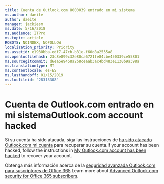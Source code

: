 ```yaml
---
title: Cuenta de Outlook.com 8000039 entrado en mi sistema
ms.author: daeite
author: daeite
manager: jackiesm
ms.date: 5/16/2018
ms.audience: ITPro
ms.topic: article
ROBOTS: NOINDEX, NOFOLLOW
localization_priority: Priority
ms.assetid: e1930bba-edf7-47cb-b81e-f60d8a2535a8
ms.openlocfilehash: 23c8e899c32e80ca6721fe84cbe450339ce55801
ms.sourcegitcommit: d6ea5e9458a2b8ceaab3ac4bd483e1130b9a398a
ms.translationtype: MT
ms.contentlocale: es-ES
ms.lasthandoff: 01/15/2019
ms.locfileid: "28313308"
---
```

# <a name="outlookcom-account-hacked"></a><span data-ttu-id="60cfd-102">Cuenta de Outlook.com entrado en mi sistema</span><span class="sxs-lookup"><span data-stu-id="60cfd-102">Outlook.com account hacked</span></span>

<span data-ttu-id="60cfd-103">Si su cuenta ha sido atacada, siga las instrucciones de [ha sido atacado Outlook.com mi cuenta](https://go.microsoft.com/fwlink/p/?linkid=874366) para recuperar su cuenta.</span><span class="sxs-lookup"><span data-stu-id="60cfd-103">If your account has been hacked, follow the instructions in [My Outlook.com account has been hacked](https://go.microsoft.com/fwlink/p/?linkid=874366) to recover your account.</span></span> 
  
<span data-ttu-id="60cfd-104">Obtenga más información acerca de la [seguridad avanzada Outlook.com para suscriptores de Office 365](https://go.microsoft.com/fwlink/p/?linkid=874368).</span><span class="sxs-lookup"><span data-stu-id="60cfd-104">Learn more about [Advanced Outlook.com security for Office 365 subscribers](https://go.microsoft.com/fwlink/p/?linkid=874368).</span></span>
  

